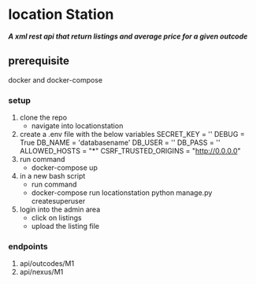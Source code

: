 # location Station
***A xml rest api that return listings and average price for a given outcode***

## prerequisite
docker and docker-compose

### setup
1. clone the repo
    - navigate into locationstation
2. create a .env file with the below variables
    SECRET_KEY = ''
    DEBUG = True
    DB_NAME = 'databasename'
    DB_USER = ''
    DB_PASS = ''
    ALLOWED_HOSTS = "*"
    CSRF_TRUSTED_ORIGINS = "http://0.0.0.0" 
3. run command 
    - docker-compose up
4. in a new bash script
    - run command 
    - docker-compose run locationstation python manage.py createsuperuser
5. login into the admin area
    - click on listings
    - upload the listing file

### endpoints
1. api/outcodes/M1
2. api/nexus/M1
